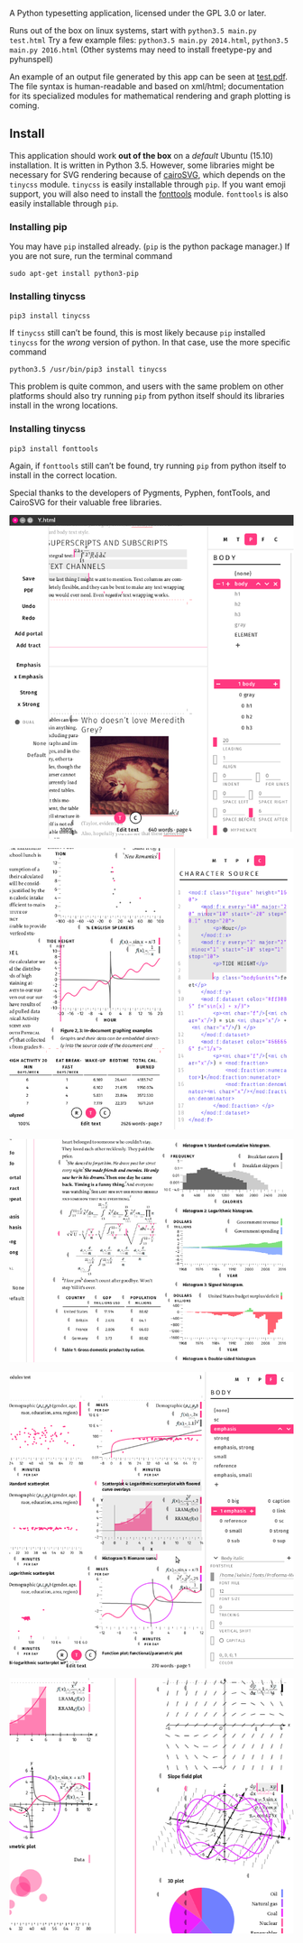 A Python typesetting application, licensed under the GPL 3.0 or later.

Runs out of the box on linux systems, start with ``python3.5 main.py test.html``
Try a few example files: ``python3.5 main.py 2014.html``, ``python3.5 main.py 2016.html``
(Other systems may need to install freetype-py and pyhunspell)

An example of an output file generated by this app can be seen at [test.pdf](https://github.com/kelvin13/shifty-octocat/blob/master/test.pdf).
The file syntax is human-readable and based on xml/html; documentation for its specialized modules for mathematical rendering and graph plotting is coming.

Install 
------------
This application should work **out of the box** on a *default* Ubuntu (15.10) installation. It is written in Python 3.5.
However, some libraries might be necessary for SVG rendering because of [cairoSVG](https://github.com/Kozea/CairoSVG), which depends on the `tinycss` module.
`tinycss` is easily installable through `pip`. If you want emoji support, you will also need to install the [fonttools](https://github.com/behdad/fonttools) module. `fonttools` is also easily installable through `pip`.

### Installing pip
You may have `pip` installed already. (`pip` is the python package manager.) If you are not sure, run the terminal command
````
sudo apt-get install python3-pip
````

### Installing tinycss
````
pip3 install tinycss
````
If `tinycss` still can’t be found, this is most likely because `pip` installed `tinycss` for the *wrong* version of python. In that case, use the more specific command 
````
python3.5 /usr/bin/pip3 install tinycss
````
This problem is quite common, and users with the same problem on other platforms should also try running `pip` from python itself should its libraries install in the wrong locations.

### Installing tinycss
````
pip3 install fonttools
````
Again, if `fonttools` still can’t be found, try running `pip` from python itself to install in the correct location.

Special thanks to the developers of Pygments, Pyphen, fontTools, and CairoSVG for their valuable free libraries.

![Screenshot](screenshots/screenshot.png?raw=true "Text")

![Screenshot](screenshots/screenshot2.png?raw=true "Graphing")

![Screenshot](screenshots/screenshot3.png?raw=true "Example typesetting")

![Screenshot](screenshots/screenshot4.png?raw=true "Example typesetting")

![Screenshot](screenshots/screenshot5.png?raw=true "Example typesetting")
